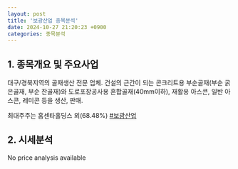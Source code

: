 ```yaml
---
layout: post
title: '보광산업 종목분석'
date: 2024-10-27 21:20:23 +0900
categories: 종목분석
---
```


## 1. 종목개요 및 주요사업

대구/경북지역의 골재생산 전문 업체. 건설의 근간이 되는 콘크리트용 부순골재(부순 굵은골재, 부순 잔골재)와 도로포장공사용 혼합골재(40mm이하), 재활용 아스콘, 일반 아스콘, 레미콘 등을 생산, 판매. 

최대주주는 홈센타홀딩스 외(68.48%)
[#보광산업](#)

## 2. 시세분석

No price analysis available
